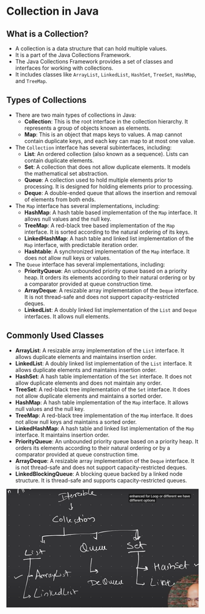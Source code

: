 # Collection in Java

## What is a Collection?
- A collection is a data structure that can hold multiple values.
- It is a part of the Java Collections Framework.
- The Java Collections Framework provides a set of classes and interfaces for working with collections.
- It includes classes like `ArrayList`, `LinkedList`, `HashSet`, `TreeSet`, `HashMap`, and `TreeMap`.

## Types of Collections
- There are two main types of collections in Java:
  - **Collection**: This is the root interface in the collection hierarchy. It represents a group of objects known as elements.
  - **Map**: This is an object that maps keys to values. A map cannot contain duplicate keys, and each key can map to at most one value.
- The `Collection` interface has several subinterfaces, including:
    - **List**: An ordered collection (also known as a sequence). Lists can contain duplicate elements.
    - **Set**: A collection that does not allow duplicate elements. It models the mathematical set abstraction.
    - **Queue**: A collection used to hold multiple elements prior to processing. It is designed for holding elements prior to processing.
    - **Deque**: A double-ended queue that allows the insertion and removal of elements from both ends.
- The `Map` interface has several implementations, including:
    - **HashMap**: A hash table based implementation of the `Map` interface. It allows null values and the null key.
    - **TreeMap**: A red-black tree based implementation of the `Map` interface. It is sorted according to the natural ordering of its keys.
    - **LinkedHashMap**: A hash table and linked list implementation of the `Map` interface, with predictable iteration order.
    - **Hashtable**: A synchronized implementation of the `Map` interface. It does not allow null keys or values.
- The `Queue` interface has several implementations, including:
    - **PriorityQueue**: An unbounded priority queue based on a priority heap. It orders its elements according to their natural ordering or by a comparator provided at queue construction time.
    - **ArrayDeque**: A resizable array implementation of the `Deque` interface. It is not thread-safe and does not support capacity-restricted deques.
    - **LinkedList**: A doubly linked list implementation of the `List` and `Deque` interfaces. It allows null elements.

## Commonly Used Classes
- **ArrayList**: A resizable array implementation of the `List` interface. It allows duplicate elements and maintains insertion order.
- **LinkedList**: A doubly linked list implementation of the `List` interface. It allows duplicate elements and maintains insertion order.
- **HashSet**: A hash table implementation of the `Set` interface. It does not allow duplicate elements and does not maintain any order.
- **TreeSet**: A red-black tree implementation of the `Set` interface. It does not allow duplicate elements and maintains a sorted order.
- **HashMap**: A hash table implementation of the `Map` interface. It allows null values and the null key.
- **TreeMap**: A red-black tree implementation of the `Map` interface. It does not allow null keys and maintains a sorted order.
- **LinkedHashMap**: A hash table and linked list implementation of the `Map` interface. It maintains insertion order.
- **PriorityQueue**: An unbounded priority queue based on a priority heap. It orders its elements according to their natural ordering or by a comparator provided at queue construction time.
- **ArrayDeque**: A resizable array implementation of the `Deque` interface. It is not thread-safe and does not support capacity-restricted deques.
- **LinkedBlockingQueue**: A blocking queue backed by a linked node structure. It is thread-safe and supports capacity-restricted queues.

![alt text](image.png)